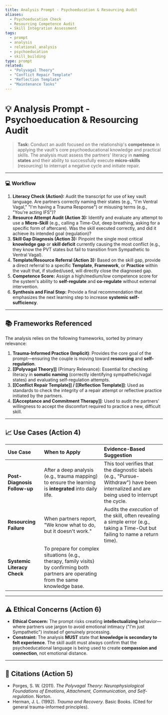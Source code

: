 ```yaml
---
title: Analysis Prompt - Psychoeducation & Resourcing Audit
aliases:
  - Psychoeducation Check
  - Resourcing Competence Audit
  - Skill Integration Assessment
tags:
  - prompt
  - analysis
  - relational_analysis
  - psychoeducation
  - skill_building
type: prompt
related:
  - "Polyvagal Theory"
  - "Conflict Repair Template"
  - "Reflection Template"
  - "Maintenance Tasks"
---
```


<!-- @format -->

# 💡 Analysis Prompt - Psychoeducation & Resourcing Audit

> **Task:** Conduct an audit focused on the relationship's **competence** in applying
> the vault's core psychoeducational knowledge and practical skills. The analysis must
> assess the partners' literacy in **naming states** and their ability to successfully
> execute **micro-skills** (resourcing) to interrupt a negative cycle and initiate
> repair.

---

### 💻 Workflow

1. **Literacy Check (Action):** Audit the transcript for use of key vault language. Are
   partners correctly naming their states (e.g., "I'm Ventral Vagal," "I'm having a
   Trauma Response") or misusing terms (e.g., "You're acting IFS")?
2. **Resource Attempt Audit (Action 3):** Identify and evaluate any attempt to use a
   **Micro-Skill** (e.g., calling a Time-Out, deep breathing, asking for a specific form
   of aftercare). Was the skill executed correctly, and did it achieve its intended goal
   (regulation)?
3. **Skill Gap Diagnosis (Action 3):** Pinpoint the single most critical **knowledge
   gap** or **skill deficit** currently causing the most conflict (e.g., they know the
   PVT states but fail to transition from Sympathetic to Ventral Vagal).
4. **Template/Resource Referral (Action 3):** Based on the skill gap, provide a direct
   referral to a specific **Template**, **Framework**, or **Practice** within the vault
   that, if studied/used, will directly close the diagnosed gap.
5. **Competence Score:** Assign a high/medium/low competence score for the system's
   ability to **self-regulate** and **co-regulate** without external intervention.
6. **Synthesis and Final Step:** Provide a final recommendation that emphasizes the next
   learning step to increase **systemic self-sufficiency**.

---

## 📚 Frameworks Referenced

The analysis relies on the following frameworks, sorted by primary relevance:

1. **Trauma-Informed Practice (Implicit)**: Provides the core goal of the
   prompt—ensuring the couple is moving toward **resourcing** and **self-regulation**.
2. **[[Polyvagal Theory]]** (Primary Relevance): Essential for checking literacy in
   **somatic naming** (correctly identifying sympathetic/vagal states) and evaluating
   self-regulation attempts.
3. **[[Conflict Repair Template]] / [[Reflection Template]]**: Used as standards to
   check the integrity of a repair attempt or reflective practice initiated by the
   partners.
4. **[[Acceptance and Commitment Therapy]]**: Used to audit the partners' willingness to
   accept the discomfort required to practice a new, difficult skill.

---

## 📈 Use Cases (Action 4)

| Use Case                     | When to Apply                                                                                                                            | Evidence-Based Suggestion                                                                                                                 |
| :--------------------------- | :--------------------------------------------------------------------------------------------------------------------------------------- | :---------------------------------------------------------------------------------------------------------------------------------------- |
| **Post-Diagnosis Follow-up** | After a deep analysis (e.g., trauma mapping) to ensure the learning is **integrated** into daily life.                                   | This tool verifies that the diagnostic labels (e.g., "Pursue-Withdraw") have been internalized and are being used to interrupt the cycle. |
| **Resourcing Failure**       | When partners report, "We know what to do, but it doesn't work."                                                                         | Audits the _execution_ of the skill, often revealing a simple error (e.g., taking a Time-Out but failing to name a return time).          |
| **Systemic Literacy Check**  | To prepare for complex situations (e.g., therapy, family visits) by confirming both partners are operating from the same knowledge base. |

---

## ⚠️ Ethical Concerns (Action 6)

- **Ethical Concern:** The prompt risks creating **intellectualizing** behavior—where
  partners use jargon to avoid emotional intimacy ("I'm just Sympathetic") instead of
  genuinely processing.
- **Constraint:** The analysis **MUST** state that **knowledge is secondary to felt
  experience**. The skill audit must always confirm that the psychoeducational language
  is being used to create **compassion and connection**, not emotional distance.

---

## 📖 Citations (Action 5)

- Porges, S. W. (2011). _The Polyvagal Theory: Neurophysiological Foundations of
  Emotions, Attachment, Communication, and Self-regulation_. Norton.
- Herman, J. L. (1992). _Trauma and Recovery_. Basic Books. (Cited for general
  trauma-informed principles).

